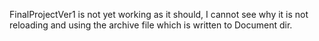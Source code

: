 FinalProjectVer1 is not yet working as it should, I cannot see why it is not reloading and 
using the archive file which is written to Document dir. 
